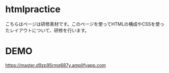 # htmlpractice
こちらはページは研修素材です。このページを使ってHTMLの構成やCSSを使ったレイアウトについて、研修を行います。

# DEMO
https://master.d9zp95rmq687y.amplifyapp.com
